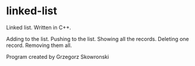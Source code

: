 # linked-list
Linked list. Written in C++.

Adding to the list.
Pushing to the list.
Showing all the records.
Deleting one record.
Removing them all.

Program created by Grzegorz Skowronski
